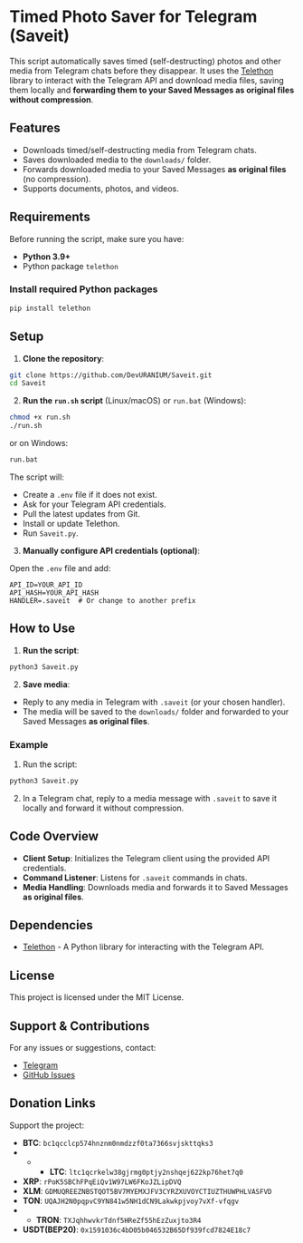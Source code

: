 # Timed Photo Saver for Telegram (Saveit)

This script automatically saves timed (self-destructing) photos and other media from Telegram chats before they disappear. It uses the [Telethon](https://docs.telethon.dev/) library to interact with the Telegram API and download media files, saving them locally and **forwarding them to your Saved Messages as original files without compression**.

## Features

* Downloads timed/self-destructing media from Telegram chats.
* Saves downloaded media to the `downloads/` folder.
* Forwards downloaded media to your Saved Messages **as original files** (no compression).
* Supports documents, photos, and videos.

## Requirements

Before running the script, make sure you have:

* **Python 3.9+**
* Python package `telethon`

### Install required Python packages

```bash
pip install telethon
```

## Setup

1. **Clone the repository**:

```bash
git clone https://github.com/DevURANIUM/Saveit.git
cd Saveit
```

2. **Run the `run.sh` script** (Linux/macOS) or `run.bat` (Windows):

```bash
chmod +x run.sh
./run.sh
```

or on Windows:

```bat
run.bat
```

The script will:

* Create a `.env` file if it does not exist.
* Ask for your Telegram API credentials.
* Pull the latest updates from Git.
* Install or update Telethon.
* Run `Saveit.py`.

3. **Manually configure API credentials (optional)**:

Open the `.env` file and add:

```
API_ID=YOUR_API_ID
API_HASH=YOUR_API_HASH
HANDLER=.saveit  # Or change to another prefix
```

## How to Use

1. **Run the script**:

```bash
python3 Saveit.py
```

2. **Save media**:

* Reply to any media in Telegram with `.saveit` (or your chosen handler).
* The media will be saved to the `downloads/` folder and forwarded to your Saved Messages **as original files**.

### Example

1. Run the script:

```bash
python3 Saveit.py
```

2. In a Telegram chat, reply to a media message with `.saveit` to save it locally and forward it without compression.

## Code Overview

* **Client Setup**: Initializes the Telegram client using the provided API credentials.
* **Command Listener**: Listens for `.saveit` commands in chats.
* **Media Handling**: Downloads media and forwards it to Saved Messages **as original files**.

## Dependencies

* [Telethon](https://github.com/LonamiWebs/Telethon) - A Python library for interacting with the Telegram API.

## License

This project is licensed under the MIT License.

## Support & Contributions

For any issues or suggestions, contact:

* [Telegram](https://t.me/DevURANIUM)
* [GitHub Issues](https://github.com/DevURANIUM/Saveit/issues)

## Donation Links

Support the project:

* **BTC**: `bc1qcclcp574hnznm0nmdzzf0ta7366svjskttqks3`
* * * **LTC**: `ltc1qcrkelw38gjrmg0ptjy2nshqej622kp76het7q0`
* **XRP**: `rPoK5SBChFPqEiQv1W97LW6FKoJZLipDVQ`
* **XLM**: `GDMUQREEZNBSTQOT5BV7MYEMXJFV3CYRZXUVOYCTIUZTHUWPHLVASFVD`
* **TON**: `UQAJH2N0pqpvC9YN841w5NH1dCN9Lakwkpjvoy7vXf-vfqgv`
* * **TRON**: `TXJqhhwvkrTdnf5HReZf55hEzZuxjto3R4`
* **USDT(BEP20)**: `0x1591036c4bD05b046532B65Df939fcd7824E18c7`
